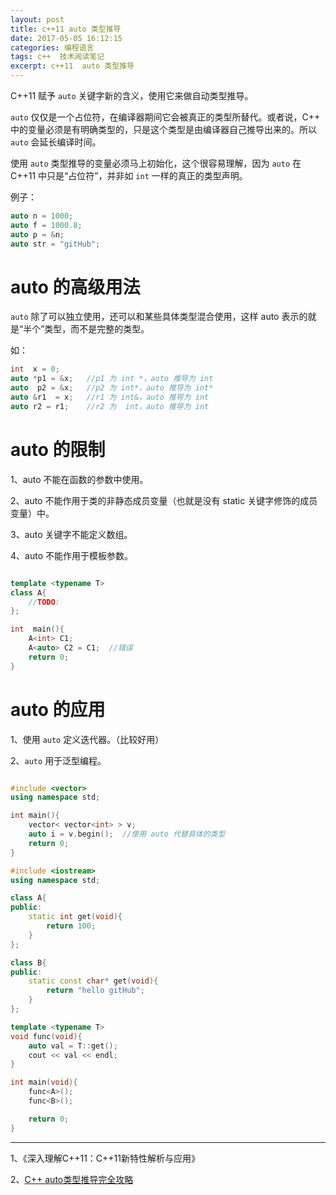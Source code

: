 ```yaml
---
layout: post
title: c++11 auto 类型推导 
date: 2017-05-05 16:12:15
categories: 编程语言  
tags: c++  技术阅读笔记
excerpt: c++11  auto 类型推导
---
```



C++11 赋予 `auto` 关键字新的含义，使用它来做自动类型推导。

`auto` 仅仅是一个占位符，在编译器期间它会被真正的类型所替代。或者说，C++ 中的变量必须是有明确类型的，只是这个类型是由编译器自己推导出来的。所以 `auto` 会延长编译时间。

使用 `auto` 类型推导的变量必须马上初始化，这个很容易理解，因为 `auto` 在 C++11 中只是“占位符”，并非如 `int` 一样的真正的类型声明。

例子：

```c++
auto n = 1000;
auto f = 1000.8;
auto p = &n;
auto str = "gitHub";
```

# auto 的高级用法

`auto` 除了可以独立使用，还可以和某些具体类型混合使用，这样 auto 表示的就是“半个”类型，而不是完整的类型。

如：

```c++
int  x = 0;
auto *p1 = &x;   //p1 为 int *，auto 推导为 int
auto  p2 = &x;   //p2 为 int*，auto 推导为 int*
auto &r1  = x;   //r1 为 int&，auto 推导为 int
auto r2 = r1;    //r2 为  int，auto 推导为 int
```
# auto 的限制

1、auto 不能在函数的参数中使用。

2、auto 不能作用于类的非静态成员变量（也就是没有 static 关键字修饰的成员变量）中。

3、auto 关键字不能定义数组。

4、auto 不能作用于模板参数。

```c++

template <typename T>
class A{
    //TODO:
};

int  main(){
    A<int> C1;
    A<auto> C2 = C1;  //错误
    return 0;
}
```

# auto 的应用

1、使用 `auto` 定义迭代器。（比较好用）

2、`auto` 用于泛型编程。

```c++

#include <vector>
using namespace std;

int main(){
    vector< vector<int> > v;
    auto i = v.begin();  //使用 auto 代替具体的类型
    return 0;
}

```

```c++
#include <iostream>
using namespace std;

class A{
public:
    static int get(void){
        return 100;
    }
};

class B{
public:
    static const char* get(void){
        return "hello gitHub";
    }
};

template <typename T>
void func(void){
    auto val = T::get();
    cout << val << endl;
}

int main(void){
    func<A>();
    func<B>();

    return 0;
}

```

---
1、《深入理解C++11：C++11新特性解析与应用》

2、[C++ auto类型推导完全攻略](http://c.biancheng.net/view/6984.html)